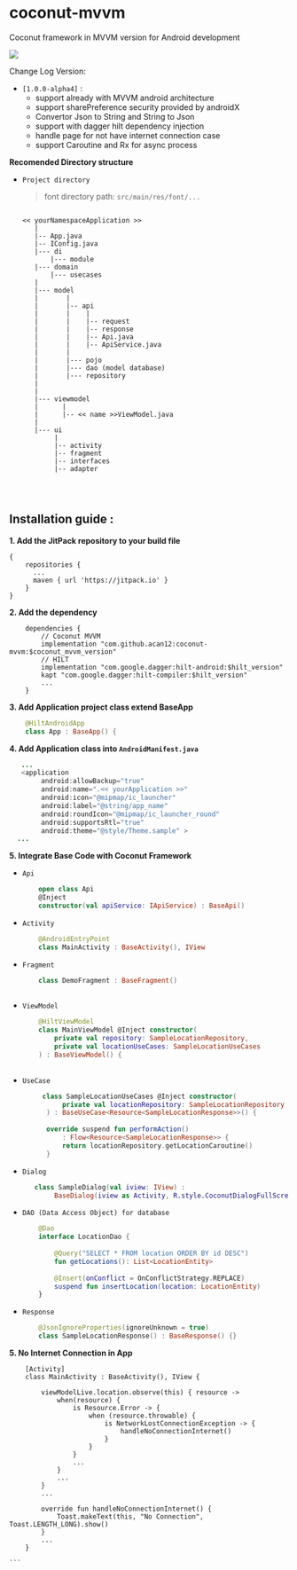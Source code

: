 # coconut-mvvm
Coconut framework in MVVM version for Android development

[![](https://jitpack.io/v/acan12/coconut-mvvm.svg)](https://jitpack.io/#acan12/coconut-mvvm)

Change Log Version:
- `[1.0.0-alpha4]` :
  * support already with MVVM android architecture
  * support sharePreference security provided by androidX
  * Convertor Json to String and String to Json
  * support with dagger hilt dependency injection
  * handle page for not have internet connection case
  * support Caroutine and Rx for async process
  
**Recomended Directory structure**
- `Project directory`


     > font directory path: `src/main/res/font/...`

     ```aidl

     << yourNamespaceApplication >>
        |
        |-- App.java
        |-- IConfig.java
        |--- di
            |--- module
        |--- domain
            |--- usecases
        |
        |--- model
        |       |
        |       |-- api
        |       |    |
        |       |    |-- request
        |       |    |-- response
        |       |    |-- Api.java
        |       |    |-- ApiService.java
        |       |
        |       |--- pojo
        |       |--- dao (model database)
        |       |--- repository
        |
        |
        |--- viewmodel
        |      |
        |      |-- << name >>ViewModel.java
        |
        |--- ui
             |
             |-- activity
             |-- fragment
             |-- interfaces
             |-- adapter




     ```


## Installation guide :

**1. Add the JitPack repository to your build file**
```allprojects
{
    repositories {
      ...
   	  maven { url 'https://jitpack.io' }
    }
}
```

**2. Add the dependency**
```
    dependencies {
		// Coconut MVVM
        implementation "com.github.acan12:coconut-mvvm:$coconut_mvvm_version"
		// HILT
        implementation "com.google.dagger:hilt-android:$hilt_version"
        kapt "com.google.dagger:hilt-compiler:$hilt_version"
		...
	}
```

**3. Add Application project class extend BaseApp**
```kotlin
    @HiltAndroidApp
    class App : BaseApp() {
```

**4. Add Application class into `AndroidManifest.java`**
```java
   ...
   <application
        android:allowBackup="true"
        android:name=".<< yourApplication >>"
        android:icon="@mipmap/ic_launcher"
        android:label="@string/app_name"
        android:roundIcon="@mipmap/ic_launcher_round"
        android:supportsRtl="true"
        android:theme="@style/Theme.sample" >
  ...

```

**5. Integrate Base Code with Coconut Framework**
- `Api`

   ```kotlin
       open class Api 
       @Inject 
       constructor(val apiService: IApiService) : BaseApi() 

   ```
- `Activity`
   ```kotlin
       @AndroidEntryPoint
       class MainActivity : BaseActivity(), IView
   ```
- `Fragment`
   ```kotlin
       class DemoFragment : BaseFragment() 
      
   ```

- `ViewModel`
    ```kotlin
        @HiltViewModel
        class MainViewModel @Inject constructor(
            private val repository: SampleLocationRepository,
            private val locationUseCases: SampleLocationUseCases
        ) : BaseViewModel() {
       
    ```

- `UseCase`
  ```kotlin
       class SampleLocationUseCases @Inject constructor(
            private val locationRepository: SampleLocationRepository
        ) : BaseUseCase<Resource<SampleLocationResponse>>() {
        
        override suspend fun performAction()
            : Flow<Resource<SampleLocationResponse>> {
            return locationRepository.getLocationCaroutine() 
        }
    ```

- `Dialog`
    ```kotlin
       class SampleDialog(val iview: IView) :
            BaseDialog(iview as Activity, R.style.CoconutDialogFullScreen)


    ```

- `DAO (Data Access Object) for database`
   ```kotlin
       @Dao
       interface LocationDao {
       
           @Query("SELECT * FROM location ORDER BY id DESC")
           fun getLocations(): List<LocationEntity>
       
           @Insert(onConflict = OnConflictStrategy.REPLACE)
           suspend fun insertLocation(location: LocationEntity)
       }
   ```

- `Response`
   ```kotlin
       @JsonIgnoreProperties(ignoreUnknown = true)
       class SampleLocationResponse() : BaseResponse() {}
   ```

**5. No Internet Connection in App**

        [Activity]
        class MainActivity : BaseActivity(), IView {
            
            viewModelLive.location.observe(this) { resource ->
                when(resource) {
                    is Resource.Error -> {
                        when (resource.throwable) {
                            is NetworkLostConnectionException -> {
                                handleNoConnectionInternet()
                            }
                        }
                    }
                    ...
                }
                ...
            }
            ...
            
            override fun handleNoConnectionInternet() {
                Toast.makeText(this, "No Connection", Toast.LENGTH_LONG).show()
            }
            ...
        }
        
    ```